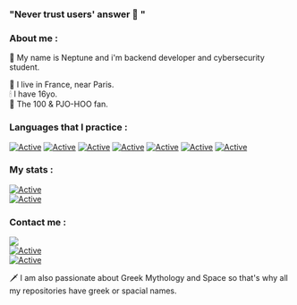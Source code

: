 ### "Never trust users' answer 💫 "

### About me :
💨 My name is Neptune and i'm backend developer and cybersecurity student.

📌 I live in France, near Paris.  
🕯 I have 16yo.  
🌌 The 100 & PJO-HOO fan.  
  
### Languages that I practice : 
[![Active](https://img.shields.io/badge/PHP-777BB4?style=for-the-badge&logo=php&logoColor=white)](https://www.github.com/Neptune-Dev)
[![Active](https://img.shields.io/badge/Python-3776AB?style=for-the-badge&logo=python&logoColor=white)](https://www.github.com/Neptune-Dev)
[![Active](https://img.shields.io/badge/C-00599C?style=for-the-badge&logo=c&logoColor=white)](https://www.github.com/Neptune-Dev)
[![Active](https://img.shields.io/badge/C%2B%2B-00599C?style=for-the-badge&logo=c%2B%2B&logoColor=white)](https://www.github.com/Neptune-Dev)
[![Active](https://img.shields.io/badge/C%23-239120?style=for-the-badge&logo=c-sharp&logoColor=white)](https://www.github.com/Neptune-Dev)
[![Active](https://img.shields.io/badge/Go-00ADD8?style=for-the-badge&logo=go&logoColor=white)](https://www.github.com/Neptune-Dev)
[![Active](https://img.shields.io/badge/MySQL-F29111?style=for-the-badge&logo=mysql&logoColor=white)](https://www.github.com/Neptune-Dev)


### My stats :
[![Active](https://github-readme-stats.vercel.app/api?username=neptune-dev&show_icons=true&theme=dark&count_private=true&hide=prs,issues)](https://www.github.com/Neptune-Dev)  
[![Active](https://komarev.com/ghpvc/?username=neptune-dev&color=FAC151)](https://www.github.com/Neptune-Dev)  
  
  
### Contact me :
![](https://img.shields.io/badge/Discord-Neptune%231000-blue?style=flat-square&logo=discord)  
[![Active](https://img.shields.io/badge/Instagram-Click-pink?style=flat-square&logo=instagram)](https://www.instagram.com/_neptune_dev_)  
[![Active](https://img.shields.io/badge/Twitter-Click-cyan?style=flat-square&logo=twitter)](https://twitter.com/neptune_dev)  
  
  
  
🗡 I am also passionate about Greek Mythology and Space so that's why all my repositories have greek or spacial names.

